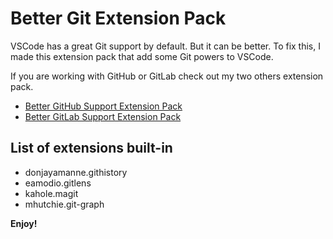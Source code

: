 # Better Git Extension Pack

VSCode has a great Git support by default. But it can be better.
To fix this, I made this extension pack that add some Git powers to VSCode.

If you are working with GitHub or GitLab check out my two others extension pack.

- [Better GitHub Support Extension Pack](https://marketplace.visualstudio.com/items?itemName=gquittet.vscode-better-github-support-extension-pack)
- [Better GitLab Support Extension Pack](https://marketplace.visualstudio.com/items?itemName=gquittet.vscode-better-gitlab-support-extension-pack)

## List of extensions built-in

- donjayamanne.githistory
- eamodio.gitlens
- kahole.magit
- mhutchie.git-graph

**Enjoy!**
